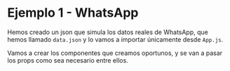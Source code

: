 # Ejemplo 1 - WhatsApp

Hemos creado un json que simula los datos reales de WhatsApp, que hemos llamado `data.json` y lo vamos a importar únicamente desde `App.js`.

Vamos a crear los componentes que creamos oportunos, y se van a pasar los props como sea necesario entre ellos.
